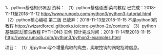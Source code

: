 1、python基础知识巩固
资料：
（1）python基础语法|菜鸟教程 							已完成：2018-11-11至2018-11-12
http://www.runoob.com/python3/python3-tutorial.html
（2）python核心编程 第二版	已放弃：2018-11-13至2018-11-15  不是python3的教程
https://wizardforcel.gitbooks.io/core-python-2e/content/
（3）python基础语法|菜鸟教程 		PYTHON3 实例			预计完成时间：2018-11-14至2018-11-15
http://www.runoob.com/python3/python3-examples.html




项目：
（1）用python写个增量爬取的爬虫，爬取拉钩的网站招聘信息。
